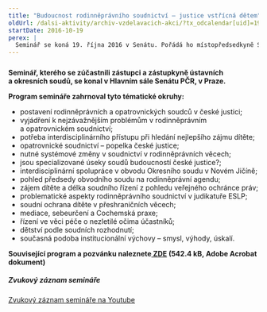 ```yaml
---
title: "Budoucnost rodinněprávního soudnictví – justice vstřícná dětem"
oldUrl: /dalsi-aktivity/archiv-vzdelavacich-akci/?tx_odcalendar[uid]=195&cHash=7603a43a76375e1d82b01cb1dce05baf
startDate: 2016-10-19
perex: |
  Seminář se koná 19. října 2016 v Senátu. Pořádá ho místopředsedkyně Senátu Mgr. Miluše Horská, veřejná ochránkyně práv Mgr. Anna Šabatová, Ph.D. a předsedkyně Spolku rodinněprávních a opatrovnických soudců JUDr. Libuše Kantůrková.
---
```


<h5></h5><p><b>Seminář, kterého se zúčastnili zástupci a zástupkyně ústavních a okresních soudů, se konal v Hlavním sále Senátu PČR, v Praze.</b></p>

<p><b>Program semináře zahrnoval tyto tématické okruhy:</b></p>
<p></p><ul><li>postavení rodinněprávních a opatrovnických soudců v české justici;</li><li>vyjádření k nejzávažnějším problémům v rodinněprávním a opatrovnickém soudnictví;</li><li>potřeba interdisciplinárního přístupu při hledání nejlepšího zájmu dítěte;</li><li>opatrovnické soudnictví – popelka české justice;</li><li>nutné systémové změny v soudnictví v rodinněprávních věcech;</li><li>jsou specializované úseky soudů budoucností české justice?;</li><li>interdisciplinární spolupráce v obvodu Okresního soudu v Novém Jičíně;</li><li>pohled předsedy obvodního soudu na rodinněprávní agendu;</li><li>zájem dítěte a délka soudního řízení z pohledu veřejného ochránce práv;</li><li>problematické aspekty rodinněprávního soudnictví v judikatuře ESLP;</li><li>soudní ochrana dítěte v přeshraničních věcech;</li><li>mediace, sebeurčení a Cochemská praxe;</li><li>řízení ve věci péče o nezletilé očima účastníků;</li><li>dětství podle soudních rozhodnutí;</li><li>současná podoba institucionální výchovy – smysl, výhody, úskalí.</li></ul><p><b>Související program a pozvánku naleznete<a href="/uploads-import/projekt_ESF/ARCHIV_2016/SEMINARE_ARCHIV/10_19_Budoucnost_rodinnepravniho_soudnictvi_program.pdf" target="_blank"> ZDE</a> (542.4 kB, Adobe Acrobat dokument)</b></p>
<p></p><h5>Zvukový záznam semináře</h5><p><a href="https://www.youtube.com/watch?v=tmdNS76oxvI" target="_blank">Zvukový záznam semináře na Youtube</a></p>
